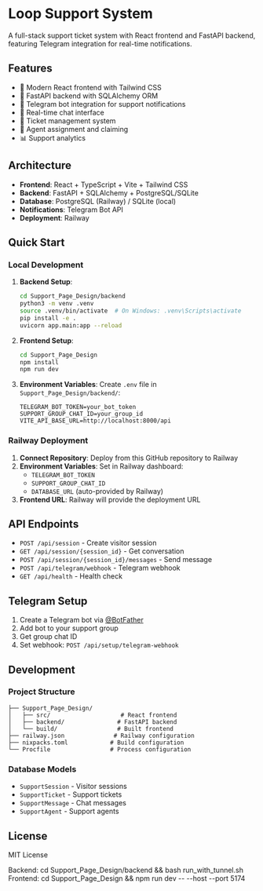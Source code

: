 # Loop Support System

A full-stack support ticket system with React frontend and FastAPI backend, featuring Telegram integration for real-time notifications.

## Features

- 🎨 Modern React frontend with Tailwind CSS
- 🚀 FastAPI backend with SQLAlchemy ORM
- 📱 Telegram bot integration for support notifications
- 💬 Real-time chat interface
- 🎫 Ticket management system
- 🔄 Agent assignment and claiming
- 📊 Support analytics

## Architecture

- **Frontend**: React + TypeScript + Vite + Tailwind CSS
- **Backend**: FastAPI + SQLAlchemy + PostgreSQL/SQLite
- **Database**: PostgreSQL (Railway) / SQLite (local)
- **Notifications**: Telegram Bot API
- **Deployment**: Railway

## Quick Start

### Local Development

1. **Backend Setup**:
   ```bash
   cd Support_Page_Design/backend
   python3 -m venv .venv
   source .venv/bin/activate  # On Windows: .venv\Scripts\activate
   pip install -e .
   uvicorn app.main:app --reload
   ```

2. **Frontend Setup**:
   ```bash
   cd Support_Page_Design
   npm install
   npm run dev
   ```

3. **Environment Variables**:
   Create `.env` file in `Support_Page_Design/backend/`:
   ```env
   TELEGRAM_BOT_TOKEN=your_bot_token
   SUPPORT_GROUP_CHAT_ID=your_group_id
   VITE_API_BASE_URL=http://localhost:8000/api
   ```

### Railway Deployment

1. **Connect Repository**: Deploy from this GitHub repository to Railway
2. **Environment Variables**: Set in Railway dashboard:
   - `TELEGRAM_BOT_TOKEN`
   - `SUPPORT_GROUP_CHAT_ID`
   - `DATABASE_URL` (auto-provided by Railway)
3. **Frontend URL**: Railway will provide the deployment URL

## API Endpoints

- `POST /api/session` - Create visitor session
- `GET /api/session/{session_id}` - Get conversation
- `POST /api/session/{session_id}/messages` - Send message
- `POST /api/telegram/webhook` - Telegram webhook
- `GET /api/health` - Health check

## Telegram Setup

1. Create a Telegram bot via [@BotFather](https://t.me/botfather)
2. Add bot to your support group
3. Get group chat ID
4. Set webhook: `POST /api/setup/telegram-webhook`

## Development

### Project Structure
```
├── Support_Page_Design/
│   ├── src/                    # React frontend
│   ├── backend/               # FastAPI backend
│   └── build/                 # Built frontend
├── railway.json              # Railway configuration
├── nixpacks.toml            # Build configuration
└── Procfile                 # Process configuration
```

### Database Models
- `SupportSession` - Visitor sessions
- `SupportTicket` - Support tickets
- `SupportMessage` - Chat messages
- `SupportAgent` - Support agents

## License

MIT License

Backend: cd Support_Page_Design/backend && bash run_with_tunnel.sh
Frontend: cd Support_Page_Design && npm run dev -- --host --port 5174